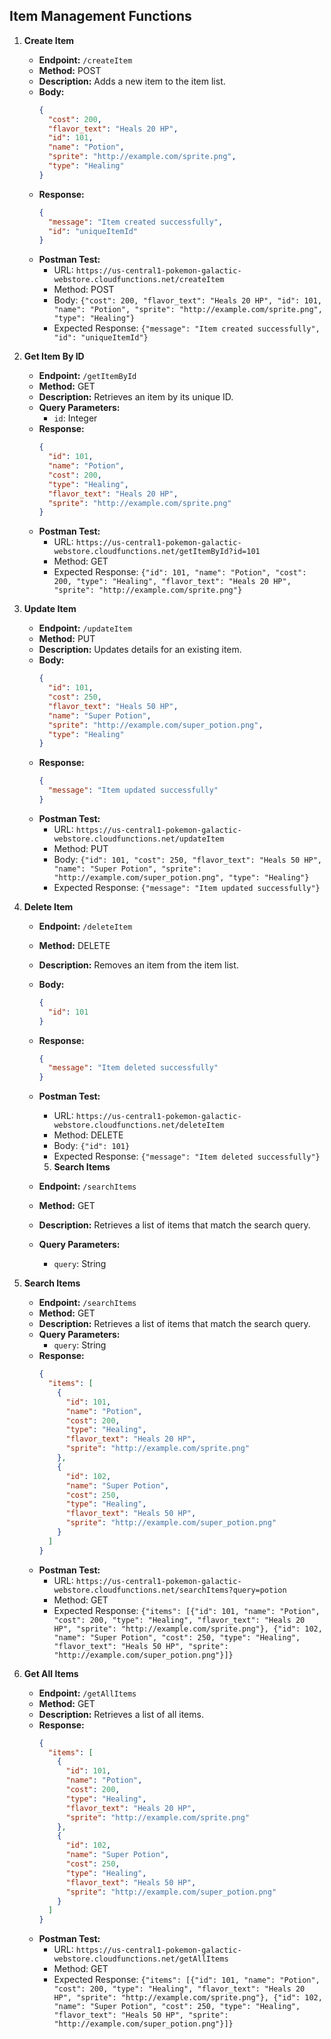 
## Item Management Functions

1. **Create Item**
   - **Endpoint:** `/createItem`
   - **Method:** POST
   - **Description:** Adds a new item to the item list.
   - **Body:**
     ```json
     {
       "cost": 200,
       "flavor_text": "Heals 20 HP",
       "id": 101,
       "name": "Potion",
       "sprite": "http://example.com/sprite.png",
       "type": "Healing"
     }
     ```
   - **Response:**
     ```json
     {
       "message": "Item created successfully",
       "id": "uniqueItemId"
     }
     ```
   - **Postman Test:**
     - URL: `https://us-central1-pokemon-galactic-webstore.cloudfunctions.net/createItem`
     - Method: POST
     - Body: `{"cost": 200, "flavor_text": "Heals 20 HP", "id": 101, "name": "Potion", "sprite": "http://example.com/sprite.png", "type": "Healing"}`
     - Expected Response: `{"message": "Item created successfully", "id": "uniqueItemId"}`

2. **Get Item By ID**
   - **Endpoint:** `/getItemById`
   - **Method:** GET
   - **Description:** Retrieves an item by its unique ID.
   - **Query Parameters:**
     - `id`: Integer
   - **Response:**
     ```json
     {
       "id": 101,
       "name": "Potion",
       "cost": 200,
       "type": "Healing",
       "flavor_text": "Heals 20 HP",
       "sprite": "http://example.com/sprite.png"
     }
     ```
   - **Postman Test:**
     - URL: `https://us-central1-pokemon-galactic-webstore.cloudfunctions.net/getItemById?id=101`
     - Method: GET
     - Expected Response: `{"id": 101, "name": "Potion", "cost": 200, "type": "Healing", "flavor_text": "Heals 20 HP", "sprite": "http://example.com/sprite.png"}`

3. **Update Item**
   - **Endpoint:** `/updateItem`
   - **Method:** PUT
   - **Description:** Updates details for an existing item.
   - **Body:**
     ```json
     {
       "id": 101,
       "cost": 250,
       "flavor_text": "Heals 50 HP",
       "name": "Super Potion",
       "sprite": "http://example.com/super_potion.png",
       "type": "Healing"
     }
     ```
   - **Response:**
     ```json
     {
       "message": "Item updated successfully"
     }
     ```
   - **Postman Test:**
     - URL: `https://us-central1-pokemon-galactic-webstore.cloudfunctions.net/updateItem`
     - Method: PUT
     - Body: `{"id": 101, "cost": 250, "flavor_text": "Heals 50 HP", "name": "Super Potion", "sprite": "http://example.com/super_potion.png", "type": "Healing"}`
     - Expected Response: `{"message": "Item updated successfully"}`
     
4. **Delete Item**
    - **Endpoint:** `/deleteItem`
    - **Method:** DELETE
    - **Description:** Removes an item from the item list.
    - **Body:**
      ```json
      {
        "id": 101
      }
      ```
    - **Response:**
      ```json
      {
        "message": "Item deleted successfully"
      }
      ```
    - **Postman Test:**
      - URL: `https://us-central1-pokemon-galactic-webstore.cloudfunctions.net/deleteItem`
      - Method: DELETE
      - Body: `{"id": 101}`
      - Expected Response: `{"message": "Item deleted successfully"}`
      
      5. **Search Items**
    - **Endpoint:** `/searchItems`
    - **Method:** GET
    - **Description:** Retrieves a list of items that match the search query.
    - **Query Parameters:**
      - `query`: String

5. **Search Items**
    - **Endpoint:** `/searchItems`
    - **Method:** GET
    - **Description:** Retrieves a list of items that match the search query.
    - **Query Parameters:**
      - `query`: String
    - **Response:**
      ```json
      {
        "items": [
          {
            "id": 101,
            "name": "Potion",
            "cost": 200,
            "type": "Healing",
            "flavor_text": "Heals 20 HP",
            "sprite": "http://example.com/sprite.png"
          },
          {
            "id": 102,
            "name": "Super Potion",
            "cost": 250,
            "type": "Healing",
            "flavor_text": "Heals 50 HP",
            "sprite": "http://example.com/super_potion.png"
          }
        ]
      }
      ```
    - **Postman Test:**
      - URL: `https://us-central1-pokemon-galactic-webstore.cloudfunctions.net/searchItems?query=potion`
      - Method: GET
      - Expected Response: `{"items": [{"id": 101, "name": "Potion", "cost": 200, "type": "Healing", "flavor_text": "Heals 20 HP", "sprite": "http://example.com/sprite.png"}, {"id": 102, "name": "Super Potion", "cost": 250, "type": "Healing", "flavor_text": "Heals 50 HP", "sprite": "http://example.com/super_potion.png"}]}`
      
6. **Get All Items**
    - **Endpoint:** `/getAllItems`
    - **Method:** GET
    - **Description:** Retrieves a list of all items.
    - **Response:**
      ```json
      {
        "items": [
          {
            "id": 101,
            "name": "Potion",
            "cost": 200,
            "type": "Healing",
            "flavor_text": "Heals 20 HP",
            "sprite": "http://example.com/sprite.png"
          },
          {
            "id": 102,
            "name": "Super Potion",
            "cost": 250,
            "type": "Healing",
            "flavor_text": "Heals 50 HP",
            "sprite": "http://example.com/super_potion.png"
          }
        ]
      }
      ```
    - **Postman Test:**
      - URL: `https://us-central1-pokemon-galactic-webstore.cloudfunctions.net/getAllItems`
      - Method: GET
      - Expected Response: `{"items": [{"id": 101, "name": "Potion", "cost": 200, "type": "Healing", "flavor_text": "Heals 20 HP", "sprite": "http://example.com/sprite.png"}, {"id": 102, "name": "Super Potion", "cost": 250, "type": "Healing", "flavor_text": "Heals 50 HP", "sprite": "http://example.com/super_potion.png"}]}`
